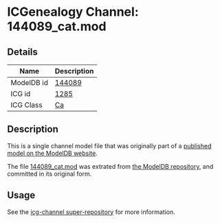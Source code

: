 # ICGenealogy Channel: 144089\_cat.mod

## Details

Name | Description
---- | -----------
ModelDB id | [144089](http://senselab.med.yale.edu/ModelDB/ShowModel.cshtml?model=144089)
ICG id | [1285](http://icg.neurotheory.ox.ac.uk/channels/3/1285)
ICG Class | [Ca](http://icg.neurotheory.ox.ac.uk/channels/3)

## Description

This is a single channel model file that was originally part of a [published model on the ModelDB website](http://senselab.med.yale.edu/mModelDB/ShowModel.cshtml?model=144089).

The file [144089\_cat.mod](144089_cat.mod) was extrated from [the ModelDB repository](http://senselab.med.yale.edu/ModelDB/ShowModel.cshtml?model=144089), and committed in its original form.

## Usage

See the [icg-channel super-repository](https://github.com/icgenealogy/icg-channels) for more information.